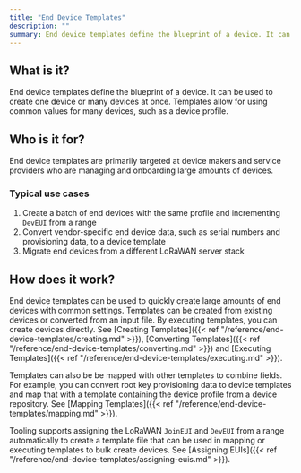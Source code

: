 ```yaml
---
title: "End Device Templates"
description: ""
summary: End device templates define the blueprint of a device. It can be used to create one device or many devices at once. Templates allow for using common values for many devices, such as a device profile.
---
```


## What is it?

End device templates define the blueprint of a device. It can be used to create one device or many devices at once. Templates allow for using common values for many devices, such as a device profile.

## Who is it for?

End device templates are primarily targeted at device makers and service providers who are managing and onboarding large amounts of devices.

### Typical use cases

1. Create a batch of end devices with the same profile and incrementing `DevEUI` from a range
2. Convert vendor-specific end device data, such as serial numbers and provisioning data, to a device template
3. Migrate end devices from a different LoRaWAN server stack

## How does it work?

End device templates can be used to quickly create large amounts of end devices with common settings. Templates can be created from existing devices or converted from an input file. By executing templates, you can create devices directly. See [Creating Templates]({{< ref "/reference/end-device-templates/creating.md" >}}), [Converting Templates]({{< ref "/reference/end-device-templates/converting.md" >}}) and [Executing Templates]({{< ref "/reference/end-device-templates/executing.md" >}}).

Templates can also be be mapped with other templates to combine fields. For example, you can convert root key provisioning data to device templates and map that with a template containing the device profile from a device repository. See [Mapping Templates]({{< ref "/reference/end-device-templates/mapping.md" >}}).

Tooling supports assigning the LoRaWAN `JoinEUI` and `DevEUI` from a range automatically to create a template file that can be used in mapping or executing templates to bulk create devices. See [Assigning EUIs]({{< ref "/reference/end-device-templates/assigning-euis.md" >}}).
